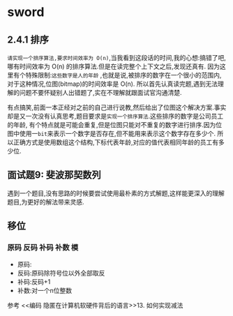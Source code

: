 # sword

## 2.4.1 排序

`请实现一个排序算法,要求时间效率为 O(n)`,当我看到这段话的时间,我的心想:搞错了吧,哪有时间效率为 O(n) 的排序算法.但是在读完整个上下文之后,发现还真有. 因为这里有个特殊限制:`这些数字是人的年龄`
,也就是说,被排序的数字在一个很小的范围内,对于这种情况,位图(bitmap)的时间效率是 O(n). 所以首先认真读完题,遇到无法理解的问题不要怀疑别人出错题了,实在不理解就跟面试官沟通清楚.

有点搞笑,前面一本正经对之前的自己进行说教,然后给出了位图这个解决方案.事实却是又一次没有认真思考,题目要求是`实现一个排序算法`.这些排序的数字是公司员工的年龄,
有个特点就是可能会重复,但是位图只能对不重复的数字进行排序.因为位图中使用一`bit`来表示一个数字是否存在,但不能用来表示这个数字存在多少个. 所以正确方式是使用数组这个结构,下标代表年龄,对应的值代表相同年龄的员工有多少位.

## 面试题9: 斐波那契数列

遇到一个题目,没有思路的时候要尝试使用最朴素的方式解题,这样能更深入的理解题目,为更好的解法带来灵感.

## 移位

### 原码 反码 补码 补数 模

- 原码:
- 反码:原码除符号位以外全部取反
- 补码:反码+1
- 补数:对一个n位整数

参考 <<编码 隐匿在计算机软硬件背后的语言>>13. 如何实现减法


